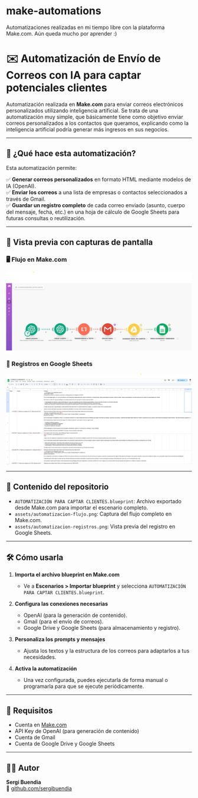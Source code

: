 # make-automations
Automatizaciones realizadas en mi tiempo libre con la plataforma Make.com. Aún queda mucho por aprender :)

# ✉️ Automatización de Envío de Correos con IA para captar potenciales clientes

Automatización realizada en **Make.com** para enviar correos electrónicos personalizados utilizando inteligencia artificial. Se trata de una automatización muy simple, que básicamente tiene como objetivo enviar correos personalizados a los contactos que queramos, explicando como la inteligencia artificial podría generar más ingresos en sus negocios. 

---

## 🚀 ¿Qué hace esta automatización?

Esta automatización permite:  

✅ **Generar correos personalizados** en formato HTML mediante modelos de IA (OpenAI).  
✅ **Enviar los correos** a una lista de empresas o contactos seleccionados a través de Gmail.  
✅ **Guardar un registro completo** de cada correo enviado (asunto, cuerpo del mensaje, fecha, etc.) en una hoja de cálculo de Google Sheets para futuras consultas o reutilización.  

---

## 📸 Vista previa con capturas de pantalla

### 🖥️ Flujo en Make.com
![Flujo de la automatización](../assets/AUTOMATIZACION%20PARA%20CAPTAR%20CLIENTES.png)

### 📄 Registros en Google Sheets
![Registros en Google Sheets](../assets/GOOGLE%20SHEETS%20-%20AUTOMATIZACION%20PARA%20CAPTAR%20CLIENTES.png)

---

## 📂 Contenido del repositorio

- `AUTOMATIZACIÓN PARA CAPTAR CLIENTES.blueprint`: Archivo exportado desde Make.com para importar el escenario completo.  
- `assets/automatizacion-flujo.png`: Captura del flujo completo en Make.com.  
- `assets/automatizacion-registros.png`: Vista previa del registro en Google Sheets.

---

## 🛠 Cómo usarla

1. **Importa el archivo blueprint en Make.com**  
   - Ve a **Escenarios > Importar blueprint** y selecciona `AUTOMATIZACIÓN PARA CAPTAR CLIENTES.blueprint`.  

2. **Configura las conexiones necesarias**  
   - OpenAI (para la generación de contenido).  
   - Gmail (para el envío de correos).  
   - Google Drive y Google Sheets (para almacenamiento y registro).  

3. **Personaliza los prompts y mensajes**  
   - Ajusta los textos y la estructura de los correos para adaptarlos a tus necesidades.  

4. **Activa la automatización**  
   - Una vez configurada, puedes ejecutarla de forma manual o programarla para que se ejecute periódicamente.

---

## 📢 Requisitos

- Cuenta en [Make.com](https://make.com)  
- API Key de OpenAI (para generación de contenido)  
- Cuenta de Gmail  
- Cuenta de Google Drive y Google Sheets

---

## 👨‍💻 Autor

**Sergi Buendia**  
🔗 [github.com/sergibuendia](https://github.com/sergibuendia)
